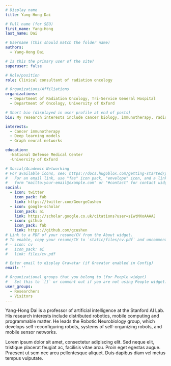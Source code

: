 ```yaml
---
# Display name
title: Yang-Hong Dai

# Full name (for SEO)
first_name: Yang-Hong
last_name: Dai

# Username (this should match the folder name)
authors:
  - Yang-Hong Dai

# Is this the primary user of the site?
superuser: false

# Role/position
role: Clinical consultant of radiation oncology

# Organizations/Affiliations
organizations:
  - Department of Radiation Oncology, Tri-Service General Hospital
  - Department of Oncology, University of Oxford

# Short bio (displayed in user profile at end of posts)
bio: My research interests include cancer biology, immunotherapy, radiobiology, computational biology and bioinformatics.

interests:
  - Cancer immunotherapy
  - Deep learning models
  - Graph neural networks

education: 
  -National Defense Medical Center
  -University of Oxford

# Social/Academic Networking
# For available icons, see: https://docs.hugoblox.com/getting-started/page-builder/#icons
#   For an email link, use "fas" icon pack, "envelope" icon, and a link in the
#   form "mailto:your-email@example.com" or "#contact" for contact widget.
social:
  - icon: twitter
    icon_pack: fab
    link: https://twitter.com/GeorgeCushen
  - icon: google-scholar
    icon_pack: ai
    link: https://scholar.google.co.uk/citations?user=sIwtMXoAAAAJ
  - icon: github
    icon_pack: fab
    link: https://github.com/gcushen
# Link to a PDF of your resume/CV from the About widget.
# To enable, copy your resume/CV to `static/files/cv.pdf` and uncomment the lines below.
# - icon: cv
#   icon_pack: ai
#   link: files/cv.pdf

# Enter email to display Gravatar (if Gravatar enabled in Config)
email: ''

# Organizational groups that you belong to (for People widget)
#   Set this to `[]` or comment out if you are not using People widget.
user_groups:
  - Researchers
  - Visitors
---
```


Yang-Hong Dai is a professor of artificial intelligence at the Stanford AI Lab. His research interests include distributed robotics, mobile computing and programmable matter. He leads the Robotic Neurobiology group, which develops self-reconfiguring robots, systems of self-organizing robots, and mobile sensor networks.

Lorem ipsum dolor sit amet, consectetur adipiscing elit. Sed neque elit, tristique placerat feugiat ac, facilisis vitae arcu. Proin eget egestas augue. Praesent ut sem nec arcu pellentesque aliquet. Duis dapibus diam vel metus tempus vulputate.
